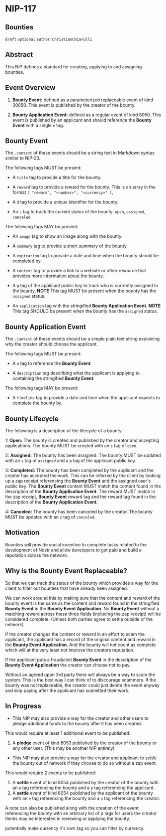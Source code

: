 NIP-117
======

Bounties
------

`draft` `optional` `author:ChristianChiarulli`

## Abstract

This NIP defines a standard for creating, applying to and assigning bounties.

## Event Overview

1. **Bounty Event:** defined as a parameterized replaceable event of kind 30050. This event is published by the creator of the bounty.

2. **Bounty Application Event:** defined as a regular event of kind 8050. This event is published by an applicant and should reference the **Bounty Event** with a single `e` tag.

## Bounty Event

The `.content` of these events should be a string text in Markdown syntax similar to NIP-23.

The following tags MUST be present:

- A `title` tag to provide a title for the bounty.

- A `reward` tag to provide a reward for the bounty. This is an array in the format `[ "reward", "<number>", "<currency>" ]`,

- A `d` tag to provide a unique identifier for the bounty.

- An `s` tag to track the current status of the bounty: `open`, `assigned`, `canceled`.

The following tags MAY be present:

- An `image` tag to show an image along with the bounty.

- A `summary` tag to provide a short summary of the bounty.

- A `expiration` tag to provide a date and time when the bounty should be completed by.

- A `context` tag to provide a link to a website or other resource that provides more information about the bounty.

- A `p` tag of the applicant public key to track who is currently assigned to the bounty. **NOTE** This tag MUST be present when the bounty has the `assigned` status.

- An `application` tag with the stringified **Bounty Application Event**. **NOTE** This tag SHOULD be present when the bounty has the `assigned` status.

## Bounty Application Event

The `.content` of these events should be a simple plain text string explaining why the creator should choose the applicant.

The following tags MUST be present:

- A `e` tag to reference the **Bounty Event**.

- A `description` tag describing what the applicant is applying to containing the stringified **Bounty Event**.

The following tags MAY be present:

- A `timeline` tag to provide a date and time when the applicant expects to complete the bounty by.

## Bounty Lifecycle

The following is a description of the lifecycle of a bounty:

1: **Open:** The bounty is created and published by the creator and accepting applications. The bounty MUST be created with an `s` tag of `open`.

2: **Assigned:** The bounty has been assigned. The bounty MUST be updated with an `s` tag of `assigned` and a `p` tag of the applicant public key.

3: **Completed:** The bounty has been completed by the applicant and the creator has accepted the work. This can be inferred by the client by looking up a zap receipt referencing the **Bounty Event** and the assigned user's public key. The **Bounty Event** content MUST match the content found in the description of the **Bounty Application Event**. The reward MUST match in the zap receipt, **Bounty Event** reward tag and the reward tag found in the description of the **Bounty Application Event**.

4: **Canceled:** The bounty has been canceled by the creator. The bounty MUST be updated with an `s` tag of `canceled`.

## Motivation

Bounties will provide social incentive to complete tasks related to the development of Nostr and allow developers to get paid and build a reputation across the network.

## Why is the Bounty Event Replaceable?

So that we can track the status of the bounty which provides a way for the client to filter out bounties that have already been assigned.

We can work around this by making sure that the content and reward of the bounty event is the same as the content and reward found in the stringified **Bounty Event** in the **Bounty Event Application**. No **Bounty Event** without a matching reward across these three fields (including the zap receipt) will be considered complete. (Unless both parties agree to settle outside of the network)

If the creator changes the content or reward in an effort to scam the applicant, the applicant has a record of the original content and reward in the **Bounty Event Application**. And the bounty will not count as complete which will at the very least not improve the creators reputation.

If the applicant puts a fraudulent **Bounty Event** in the description of the **Bounty Event Application** the creator can choose not to pay.

Without an agreed upon 3rd party there will always be a way to scam the system. This is the best way I can think of to discourage scammers.
If the bounty was not replaceable, the creator could just delete the event anyway and skip paying after the applicant has submitted their work.

## In Progress

- This NIP may also provide a way for the creator and other users to pledge additional funds to the bounty after it has been created.

This would require at least 1 additional event to be published:

1. A **pledge** event of kind 8053 published by the creator of the bounty or any other user. (This may be another NIP entirely)

- This NIP may also provide a way for the creator and applicant to settle the bounty out of network if they choose to do so without a zap event.

This would require 2 events to be published:

1. A **settle** event of kind 8054 published by the creator of the bounty with an `e` tag referencing the bounty and a `p` tag referencing the applicant.
1. A **settle** event of kind 8054 published by the applicant of the bounty with an `e` tag referencing the bounty and a `p` tag referencing the creator.

A note can also be published along with the creation of the event referencing the bounty with an arbitrary list of p tags for users the creator thinks may be interested in reviewing or applying the bounty.

potentially make currency it's own tag so you can filter by currency.
